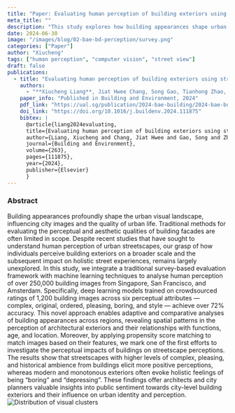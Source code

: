 ```yaml
---
title: "Paper: Evaluating human perception of building exteriors using street view imagery"
meta_title: ""
description: "This study explores how building appearances shape urban perception, using machine learning and survey data to analyze human responses to over 250,000 building images from Singapore, San Francisco, and Amsterdam. Findings reveal how architectural styles influence streetscape perceptions, offering insights for architects and city planners."
date: 2024-06-30
image: "/images/blog/02-bae-bd-perception/survey.png"
categories: ["Paper"]
author: "Xiucheng"
tags: ["human perception", "computer vision", "street view"]
draft: false
publications:
  - title: "Evaluating human perception of building exteriors using street view imagery"
    authors:
      - "**Xiucheng Liang**, Jiat Hwee Chang, Song Gao, Tianhong Zhao, Filip Biljecki"
    paper_info: "Published in Building and Environment, 2024"
    pdf_link: "https://ual.sg/publication/2024-bae-building/2024-bae-building.pdf"
    doi_link: "https://doi.org/10.1016/j.buildenv.2024.111875"
    bibtex: |
      @article{liang2024evaluating,
      title={Evaluating human perception of building exteriors using street view imagery},
      author={Liang, Xiucheng and Chang, Jiat Hwee and Gao, Song and Zhao, Tianhong and Biljecki, Filip},
      journal={Building and Environment},
      volume={263},
      pages={111875},
      year={2024},
      publisher={Elsevier}
      }
---
```


### Abstract
<div class="text-xl leading-relaxed text-gray-800 dark:text-gray-200">
Building appearances profoundly shape the urban visual landscape, influencing city images and the quality of urban life. Traditional methods for evaluating the perceptual and aesthetic qualities of building facades are often limited in scope. Despite recent studies that have sought to understand human perception of urban streetscapes, our grasp of how individuals perceive building exteriors on a broader scale and the subsequent impact on holistic street experiences, remains largely unexplored. In this study, we integrate a traditional survey-based evaluation framework with machine learning techniques to analyse human perception of over 250,000 building images from Singapore, San Francisco, and Amsterdam. Specifically, deep learning models trained on crowdsourced ratings of 1,200 building images across six perceptual attributes — complex, original, ordered, pleasing, boring, and style — achieve over 72% accuracy. This novel approach enables adaptive and comparative analyses of building appearances across regions, revealing spatial patterns in the perception of architectural exteriors and their relationships with functions, age, and location. Moreover, by applying propensity score matching to match images based on their features, we mark one of the first efforts to investigate the perceptual impacts of buildings on streetscape perceptions. The results show that streetscapes with higher levels of complex, pleasing, and historical ambience from buildings elicit more positive perceptions, whereas modern and monotonous exteriors often evoke holistic feelings of being “boring” and “depressing”. These findings offer architects and city planners valuable insights into public sentiment towards city-level building exteriors and their influence on urban identity and perception. 
</div>

<img src="/images/blog/02-bae-bd-perception/method.png" alt="Distribution of visual clusters" class="img-80">

<!-- <figure style="display:flex;flex-direction:column;align-items:center;">
    <img src="/images/blog/02-bae-bd-perception/method.png" alt="Research framework" style="width:80%;height:auto;">
</figure> -->
